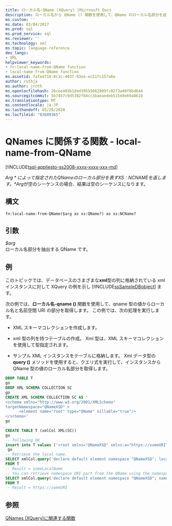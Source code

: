 ```yaml
---
title: ローカル名-QName (XQuery) |Microsoft Docs
description: ローカル名から QName () 関数を使用して、QName のローカル名部分を返す方法について説明します。
ms.custom: ''
ms.date: 03/04/2017
ms.prod: sql
ms.prod_service: sql
ms.reviewer: ''
ms.technology: xml
ms.topic: language-reference
dev_langs:
- XML
helpviewer_keywords:
- fn:local-name-from-QName function
- local-name-from-QName function
ms.assetid: fafed718-8c3c-403f-93ee-ec51fc157a6e
author: rothja
ms.author: jroth
ms.openlocfilehash: 26cee403b1ded39555662009fc0273a40f8bd644
ms.sourcegitcommit: 5b7457c9d5302f84cc3baeaedeb515e8e69a8616
ms.translationtype: MT
ms.contentlocale: ja-JP
ms.lasthandoff: 05/20/2020
ms.locfileid: "83689365"
---
```

# <a name="functions-related-to-qnames---local-name-from-qname"></a>QNames に関係する関数 - local-name-from-QName
[!INCLUDE[tsql-appliesto-ss2008-xxxx-xxxx-xxx-md](../includes/tsql-appliesto-ss2008-xxxx-xxxx-xxx-md.md)]

  *$Arg*によって指定された QName のローカル部分を表す XS: NCNAME を返します。 *$Arg*が空のシーケンスの場合、結果は空のシーケンスになります。  
  
## <a name="syntax"></a>構文  
  
```  
fn:local-name-from-QName($arg as xs:QName?) as xs:NCName?  
```  
  
## <a name="arguments"></a>引数  
 *$arg*  
 ローカル名部分を抽出する QName です。  
  
## <a name="examples"></a>例  
 このトピックでは、データベースのさまざまな**xml**型の列に格納されている xml インスタンスに対して XQuery の例を示し [!INCLUDE[ssSampleDBobject](../includes/sssampledbobject-md.md)] ます。  
  
 次の例では、**ローカル名-qname ()** 関数を使用して、qname 型の値からローカル名と名前空間 URI の部分を取得します。 この例では、次の処理を実行します。  
  
-   XML スキーマコレクションを作成します。  
  
-   xml 型の列を持つテーブルの作成。 Xml 型は、XML スキーマコレクションを使用して型指定されます。  
  
-   サンプル XML インスタンスをテーブルに格納します。 Xml データ型の**query ()** メソッドを使用すると、クエリ式を実行して、インスタンスから QName 型の値のローカル名部分を取得します。  
  
```sql
DROP TABLE T  
go  
DROP XML SCHEMA COLLECTION SC  
go  
CREATE XML SCHEMA COLLECTION SC AS '  
<schema xmlns="http://www.w3.org/2001/XMLSchema"  
targetNamespace="QNameXSD" >  
      <element name="root" type="QName" nillable="true"/>  
</schema>'  
go  
  
CREATE TABLE T (xmlCol XML(SC))  
go  
-- following OK  
insert into T values ('<root xmlns="QNameXSD" xmlns:a="https://someURI">a:someLocalName</root>')  
 go  
-- Retrieve the local name.   
SELECT xmlCol.query('declare default element namespace "QNameXSD"; local-name-from-QName(/root[1])')  
FROM T  
-- Result = someLocalName  
-- You can retrieve namespace URI part from the QName using the namespace-uri-from-QName() function  
SELECT xmlCol.query('declare default element namespace "QNameXSD"; namespace-uri-from-QName(/root[1])')  
FROM T  
-- Result = https://someURI  
```  
  
## <a name="see-also"></a>参照  
 [QNames &#40;XQuery&#41;に関連する関数](https://msdn.microsoft.com/library/7e07eb26-f551-4b63-ab77-861684faff71)  
  
  
